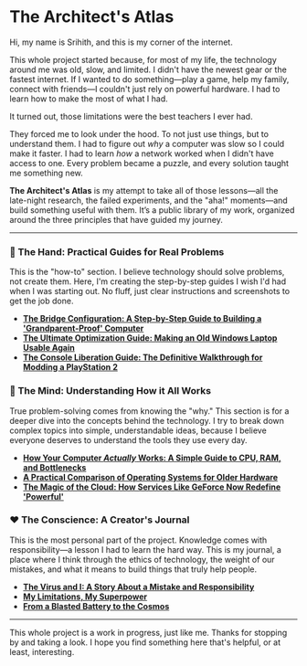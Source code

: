 # The Architect's Atlas

Hi, my name is Srihith, and this is my corner of the internet.

This whole project started because, for most of my life, the technology around me was old, slow, and limited. I didn't have the newest gear or the fastest internet. If I wanted to do something—play a game, help my family, connect with friends—I couldn't just rely on powerful hardware. I had to learn how to make the most of what I had.

It turned out, those limitations were the best teachers I ever had.

They forced me to look under the hood. To not just use things, but to understand them. I had to figure out *why* a computer was slow so I could make it faster. I had to learn *how* a network worked when I didn't have access to one. Every problem became a puzzle, and every solution taught me something new.

**The Architect's Atlas** is my attempt to take all of those lessons—all the late-night research, the failed experiments, and the "aha!" moments—and build something useful with them. It’s a public library of my work, organized around the three principles that have guided my journey.

---

### 👐 The Hand: Practical Guides for Real Problems

This is the "how-to" section. I believe technology should solve problems, not create them. Here, I'm creating the step-by-step guides I wish I'd had when I was starting out. No fluff, just clear instructions and screenshots to get the job done.

*   **[The Bridge Configuration: A Step-by-Step Guide to Building a 'Grandparent-Proof' Computer](#)**
*   **[The Ultimate Optimization Guide: Making an Old Windows Laptop Usable Again](#)**
*   **[The Console Liberation Guide: The Definitive Walkthrough for Modding a PlayStation 2](#)**

### 🧠 The Mind: Understanding How it All Works

True problem-solving comes from knowing the "why." This section is for a deeper dive into the concepts behind the technology. I try to break down complex topics into simple, understandable ideas, because I believe everyone deserves to understand the tools they use every day.

*   **[How Your Computer *Actually* Works: A Simple Guide to CPU, RAM, and Bottlenecks](#)**
*   **[A Practical Comparison of Operating Systems for Older Hardware](#)**
*   **[The Magic of the Cloud: How Services Like GeForce Now Redefine 'Powerful'](#)**

### ❤️ The Conscience: A Creator's Journal

This is the most personal part of the project. Knowledge comes with responsibility—a lesson I had to learn the hard way. This is my journal, a place where I think through the ethics of technology, the weight of our mistakes, and what it means to build things that truly help people.

*   **[The Virus and I: A Story About a Mistake and Responsibility](#)**
*   **[My Limitations, My Superpower](#)**
*   **[From a Blasted Battery to the Cosmos](#)**

---

This whole project is a work in progress, just like me. Thanks for stopping by and taking a look. I hope you find something here that's helpful, or at least, interesting.
